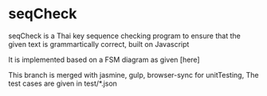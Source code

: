 seqCheck
====
seqCheck is a Thai key sequence checking program to ensure that the given text is grammartically correct, built on Javascript

It is implemented based on a FSM diagram as given [here]

This branch is merged with jasmine, gulp, browser-sync for unitTesting, The test cases are given in test/*.json